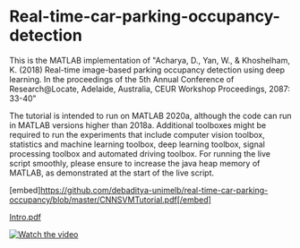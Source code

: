# Real-time-car-parking-occupancy-detection
This is the MATLAB implementation of "Acharya, D., Yan, W., &amp; Khoshelham, K. (2018) Real-time image-based parking occupancy detection using deep learning. In the proceedings of the 5th Annual Conference of Research@Locate, Adelaide, Australia, CEUR Workshop Proceedings, 2087: 33-40"

The tutorial is intended to run on MATLAB 2020a, although the code can run in MATLAB versions higher than 2018a. Additional toolboxes might be required to run the experiments that include computer vision toolbox, statistics and machine learning toolbox, deep learning toolbox, signal processing toolbox and automated driving toolbox. For running the live script smoothly, please ensure to increase the java heap memory of MATLAB, as demonstrated at the start of the live script.

[embed]https://github.com/debaditya-unimelb/real-time-car-parking-occupancy/blob/master/CNNSVMTutorial.pdf[/embed]

[Intro.pdf](https://github.com/debaditya-unimelb/real-time-car-parking-occupancy/blob/master/CNNSVMTutorial.pdf)

[![Watch the video](https://img.youtube.com/vi/Ft94ypd4HxE/maxresdefault.jpg)](https://youtu.be/Ft94ypd4HxE)
